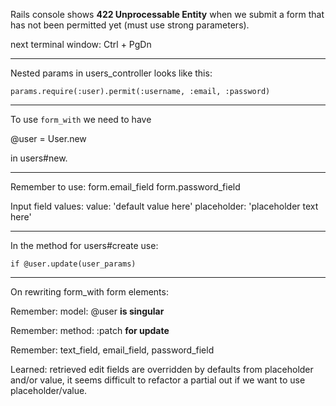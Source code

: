 

Rails console shows **422 Unprocessable Entity** when we submit a form that has not been permitted yet (must use strong parameters).

next terminal window: Ctrl + PgDn

***

Nested params in users_controller looks like this:

	params.require(:user).permit(:username, :email, :password)

***

To use `form_with` we need to have 

@user = User.new

in users#new.

***

Remember to use:
	form.email_field
	form.password_field

Input field values:
	value: 'default value here'
	placeholder: 'placeholder text here'

***

In the method for users#create use:

	if @user.update(user_params)

***

On rewriting form_with form elements:

Remember: model: @user **is singular**

Remember: method: :patch **for update**

Remember: text_field, email_field, password_field

Learned: retrieved edit fields are overridden by defaults from placeholder and/or value, it seems difficult to refactor a partial out if we want to use placeholder/value.